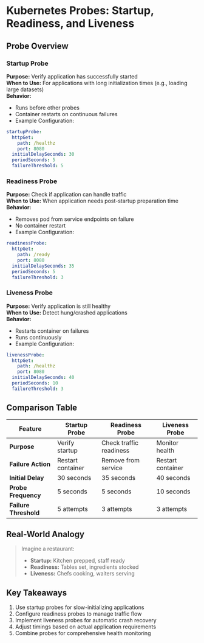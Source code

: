 # Kubernetes Probes: Startup, Readiness, and Liveness

## Probe Overview

### Startup Probe
**Purpose:** Verify application has successfully started  
**When to Use:** For applications with long initialization times (e.g., loading large datasets)  
**Behavior:**
- Runs before other probes
- Container restarts on continuous failures
- Example Configuration:
```yaml
startupProbe:
  httpGet:
    path: /healthz
    port: 8080
  initialDelaySeconds: 30
  periodSeconds: 5
  failureThreshold: 5
```

### Readiness Probe
**Purpose:** Check if application can handle traffic  
**When to Use:** When application needs post-startup preparation time  
**Behavior:**
- Removes pod from service endpoints on failure
- No container restart
- Example Configuration:
```yaml
readinessProbe:
  httpGet:
    path: /ready
    port: 8080
  initialDelaySeconds: 35
  periodSeconds: 5
  failureThreshold: 3
```

### Liveness Probe
**Purpose:** Verify application is still healthy  
**When to Use:** Detect hung/crashed applications  
**Behavior:**
- Restarts container on failures
- Runs continuously
- Example Configuration:
```yaml
livenessProbe:
  httpGet:
    path: /healthz
    port: 8080
  initialDelaySeconds: 40
  periodSeconds: 10
  failureThreshold: 3
```

## Comparison Table

| Feature                | Startup Probe          | Readiness Probe           | Liveness Probe           |
|------------------------|------------------------|---------------------------|--------------------------|
| **Purpose**            | Verify startup         | Check traffic readiness   | Monitor health           |
| **Failure Action**     | Restart container      | Remove from service       | Restart container        |
| **Initial Delay**      | 30 seconds             | 35 seconds                | 40 seconds               |
| **Probe Frequency**    | 5 seconds              | 5 seconds                 | 10 seconds               |
| **Failure Threshold**  | 5 attempts             | 3 attempts                | 3 attempts               |

## Real-World Analogy
> Imagine a restaurant:
> - **Startup:** Kitchen prepped, staff ready
> - **Readiness:** Tables set, ingredients stocked
> - **Liveness:** Chefs cooking, waiters serving

## Key Takeaways
1. Use startup probes for slow-initializing applications
2. Configure readiness probes to manage traffic flow
3. Implement liveness probes for automatic crash recovery
4. Adjust timings based on actual application requirements
5. Combine probes for comprehensive health monitoring
